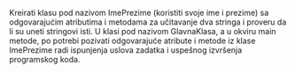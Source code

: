 Kreirati klasu pod nazivom ImePrezime (koristiti svoje ime i prezime)  sa odgovarajućim atributima i metodama za učitavanje dva stringa i proveru da li su uneti stringovi isti. U klasi pod nazivom GlavnaKlasa, a u okviru main metode, po potrebi pozivati odgovarajuće atribute i metode iz klase ImePrezime radi ispunjenja uslova zadatka i uspešnog izvršenja programskog koda.
